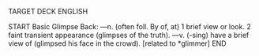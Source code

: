 TARGET DECK
ENGLISH

START
Basic
Glimpse
Back: —n. (often foll. By of, at) 1 brief view or look. 2 faint transient appearance (glimpses of the truth). —v. (-sing) have a brief view of (glimpsed his face in the crowd). [related to *glimmer]
END
